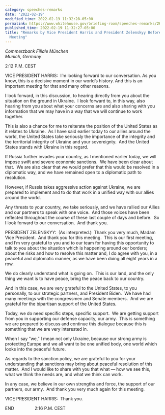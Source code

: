 ```yaml
---
category: speeches-remarks
date: '2022-02-19'
modified_time: 2022-02-19 11:32:28-05:00
permalink: https://www.whitehouse.gov/briefing-room/speeches-remarks/2022/02/19/remarks-by-vice-president-harris-and-president-zelenskyy-before-bilateral-meeting/
published_time: 2022-02-19 11:32:27-05:00
title: "Remarks by Vice President Harris and President Zelenskyy Before Bilateral\_\
  Meeting"
---
```

 
*Commerzbank Filiale München  
Munich, Germany*

2:12 P.M. CEST  
  
VICE PRESIDENT HARRIS:  I’m looking forward to our conversation. As you
know, this is a decisive moment in our world’s history. And this is an
important meeting for that and many other reasons.

I look forward, in this discussion, to hearing directly from you about
the situation on the ground in Ukraine.  I look forward to, in this way,
also hearing from you about what your concerns are and also sharing with
you information that we may have in a way that we will continue to work
together.

This is also a chance for me to reiterate the position of the United
States as it relates to Ukraine.  As I have said earlier today to our
allies around the world, the United States take seriously the importance
of the integrity and the territorial integrity of Ukraine and your
sovereignty.  And the United States stands with Ukraine in this regard.

If Russia further invades your country, as I mentioned earlier today, we
will impose swift and severe economic sanctions.  We have been clear
about that.  We are also clear that we would prefer that this would be
resolved in a diplomatic way, and we have remained open to a diplomatic
path to resolution. 

However, if Russia takes aggressive action against Ukraine, we are
prepared to implement and to do that work in a unified way with our
allies around the world.

Any threats to your country, we take seriously, and we have rallied our
Allies and our partners to speak with one voice.  And those voices have
been reflected throughout the course of these last couple of days and
before.  So I look forward to our conversation.  And thank you.  
  
PRESIDENT ZELENSKYY:  (As interpreted.)  Thank you very much, Madam Vice
President.  And thank you for this meeting.  This is our first meeting,
and I’m very grateful to you and to our team for having this opportunity
to talk to you about the situation which is happening around our
borders; about the risks and how to resolve this matter and, I do agree
with you, in a peaceful and diplomatic manner, as we have been doing all
eight years in a row.

We do clearly understand what is going on.  This is our land, and the
only thing we want is to have peace, bring the peace back to our
country.

And in this case, we are very grateful to the United States, to you
personally, to our strategic partners, and President Biden.  We have had
many meetings with the congressmen and Senate members.  And we are
grateful for the bipartisan support of the United States.

Today, we do need specific steps, specific support.  We are getting
support from you in supporting our defense capacity, our army.  This is
something we are prepared to discuss and continue this dialogue because
this is something that we are very interested in.

When I say “we,” I mean not only Ukraine, because our strong army is
protecting Europe and we all want to be one unified body, one world
which looks into the peaceful future.

As regards to the sanction policy, we are grateful to you for your
understanding that sanctions may bring about peaceful resolution of this
matter.  And I would like to share with you that what — how we see this,
what we think the needs are, and what we think can work.

In any case, we believe in our own strengths and force, the support of
our partners, our army.  And thank you very much again for this meeting.

VICE PRESIDENT HARRIS:  Thank you.

END                 2:16 P.M. CEST
